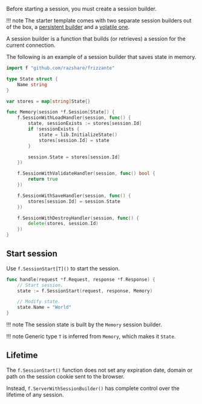 Before starting a session, you must create a session builder.

!!! note
    The starter template comes with two separate 
    session builders out of the box, a [persistent builder](https://github.com/razshare/frizzante-starter/blob/main/lib/sessions/archive.go) and a [volatile one](https://github.com/razshare/frizzante-starter/blob/main/lib/sessions/memory.go).


A session builder is a function that builds (or retrieves) a session for the current connection.

The following is an example of a session builder that saves state in memory.

```go
import f "github.com/razshare/frizzante"

type State struct {
	Name string
}

var stores = map[string]State{}

func Memory(session *f.Session[State]) {
	f.SessionWithLoadHandler(session, func() {
		state, sessionExists := stores[session.Id]
		if !sessionExists {
			state = lib.InitializeState()
			stores[session.Id] = state
		}

		session.State = stores[session.Id]
	})

	f.SessionWithValidateHandler(session, func() bool {
		return true
	})

	f.SessionWithSaveHandler(session, func() {
		stores[session.Id] = session.State
	})

	f.SessionWithDestroyHandler(session, func() {
		delete(stores, session.Id)
	})
}

```

## Start session

Use `f.SessionStart[T]()` to start the session.

```go
func handle(request *f.Request, response *f.Response) {
    // Start session.
    state := f.SessionStart(request, response, Memory)

	// Modify state.
	state.Name = "World"
}
```

!!! note
    The session state is built by the `Memory` session builder.

!!! note
	Generic type `T` is inferred from `Memory`, which makes it `State`.


## Lifetime

The `f.SessionStart()` function does not set any expiration date, domain or path on the session cookie sent to the browser.

Instead, `f.ServerWithSessionBuilder()` has complete control over the lifetime of any session.